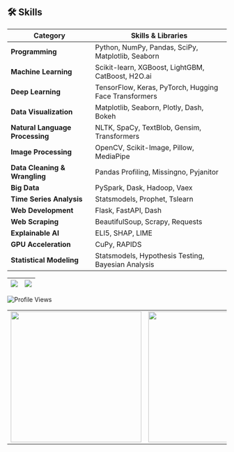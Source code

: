 ## 🛠️ Skills 

| **Category**              | **Skills & Libraries**                                                                                  |
|---------------------------|-------------------------------------------------------------------------------------------------------|
| **Programming**           | Python, NumPy, Pandas, SciPy, Matplotlib, Seaborn                                                    |
| **Machine Learning**       | Scikit-learn, XGBoost, LightGBM, CatBoost, H2O.ai                                                   |
| **Deep Learning**          | TensorFlow, Keras, PyTorch, Hugging Face Transformers                                               |
| **Data Visualization**     | Matplotlib, Seaborn, Plotly, Dash, Bokeh                                                            |
| **Natural Language Processing** | NLTK, SpaCy, TextBlob, Gensim, Transformers                                                     |
| **Image Processing**       | OpenCV, Scikit-Image, Pillow, MediaPipe                                                            |
| **Data Cleaning & Wrangling** | Pandas Profiling, Missingno, Pyjanitor                                                          |
| **Big Data**               | PySpark, Dask, Hadoop, Vaex                                                                        |
| **Time Series Analysis**   | Statsmodels, Prophet, Tslearn                                                                      |
| **Web Development**        | Flask, FastAPI, Dash                                                                               |
| **Web Scraping**           | BeautifulSoup, Scrapy, Requests                                                                    |
| **Explainable AI**         | ELI5, SHAP, LIME                                                                                   |
| **GPU Acceleration**       | CuPy, RAPIDS                                                                                       |
| **Statistical Modeling**   | Statsmodels, Hypothesis Testing, Bayesian Analysis                                                 |

| ![](http://github-profile-summary-cards.vercel.app/api/cards/profile-details?username=rubydamodar&theme=chartreuse_dark) | ![](http://github-profile-summary-cards.vercel.app/api/cards/productive-time?username=rubydamodar&theme=chartreuse_dark&utcOffset=8) |
|---|---|


![Profile Views](https://profile-counter.glitch.me/rubydamodar/count.svg)

<div align="center">
  <table>
    <tr>
      <td><img src="https://github-readme-stats.vercel.app/api?username=rubydamodar&theme=vue-dark&show_icons=true&hide_border=true&count_private=true" width="300px"/></td>
      <td><img src="https://github-readme-streak-stats.herokuapp.com/?user=rubydamodar&theme=vue-dark&hide_border=true" width="300px"/></td>
      <td><img src="https://github-readme-stats.vercel.app/api/top-langs/?username=rubydamodar&theme=vue-dark&show_icons=true&hide_border=true&layout=compact" width="300px"/></td>
    </tr>
  </table>
</div>

